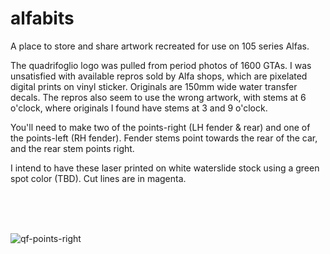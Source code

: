 # alfabits
A place to store and share artwork recreated for use on 105 series Alfas.

The quadrifoglio logo was pulled from period photos of 1600 GTAs. I was unsatisfied with available repros sold by Alfa shops, which are pixelated digital prints on vinyl sticker. Originals are 150mm wide water transfer decals. The repros also seem to use the wrong artwork, with stems at 6 o'clock, where originals I found have stems at 3 and 9 o'clock.

You'll need to make two of the points-right (LH fender & rear) and one of the points-left (RH fender). Fender stems point towards the rear of the car, and the rear stem points right.

I intend to have these laser printed on white waterslide stock using a green spot color (TBD). Cut lines are in magenta.

<br>
<br>
<br>

![qf-points-right](https://github.com/user-attachments/assets/0de8f554-1ad1-463f-9fda-4766e6ead647)

